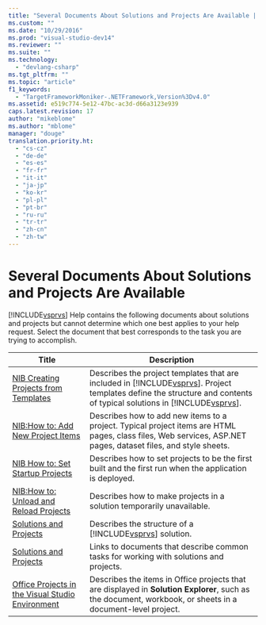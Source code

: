 ```yaml
---
title: "Several Documents About Solutions and Projects Are Available | Microsoft Docs"
ms.custom: ""
ms.date: "10/29/2016"
ms.prod: "visual-studio-dev14"
ms.reviewer: ""
ms.suite: ""
ms.technology: 
  - "devlang-csharp"
ms.tgt_pltfrm: ""
ms.topic: "article"
f1_keywords: 
  - "TargetFrameworkMoniker-.NETFramework,Version%3Dv4.0"
ms.assetid: e519c774-5e12-47bc-ac3d-d66a3123e939
caps.latest.revision: 17
author: "mikeblome"
ms.author: "mblome"
manager: "douge"
translation.priority.ht: 
  - "cs-cz"
  - "de-de"
  - "es-es"
  - "fr-fr"
  - "it-it"
  - "ja-jp"
  - "ko-kr"
  - "pl-pl"
  - "pt-br"
  - "ru-ru"
  - "tr-tr"
  - "zh-cn"
  - "zh-tw"
---
```

# Several Documents About Solutions and Projects Are Available
[!INCLUDE[vsprvs](../code-quality/includes/vsprvs_md.md)] Help contains the following documents about solutions and projects but cannot determine which one best applies to your help request. Select the document that best corresponds to the task you are trying to accomplish.  
  
|Title|Description|  
|-----------|-----------------|  
|[NIB Creating Projects from Templates](http://msdn.microsoft.com/en-us/7c36d86a-6b79-4480-8228-0f925f1204b2)|Describes the project templates that are included in [!INCLUDE[vsprvs](../code-quality/includes/vsprvs_md.md)]. Project templates define the structure and contents of typical solutions in [!INCLUDE[vsprvs](../code-quality/includes/vsprvs_md.md)].|  
|[NIB:How to: Add New Project Items](http://msdn.microsoft.com/en-us/63d3e16b-de6e-4bb5-a0e3-ecec762201ce)|Describes how to add new items to a project. Typical project items are HTML pages, class files, Web services, ASP.NET pages, dataset files, and style sheets.|  
|[NIB How to: Set Startup Projects](http://msdn.microsoft.com/en-us/31465836-0911-48db-a5d9-e456b635e970)|Describes how to set projects to be the first built and the first run when the application is deployed.|  
|[NIB:How to: Unload and Reload Projects](http://msdn.microsoft.com/en-us/abc0155b-8fcb-4ffc-95b6-698518a7100b)|Describes how to make projects in a solution temporarily unavailable.|  
|[Solutions and Projects](../ide/solutions-and-projects-in-visual-studio.md)|Describes the structure of a [!INCLUDE[vsprvs](../code-quality/includes/vsprvs_md.md)] solution.|  
|[Solutions and Projects](../ide/solutions-and-projects-in-visual-studio.md)|Links to documents that describe common tasks for working with solutions and projects.|  
|[Office Projects in the Visual Studio Environment](/office-dev/office-dev/office-projects-in-the-visual-studio-environment)|Describes the items in Office projects that are displayed in **Solution Explorer**, such as the document, workbook, or sheets in a document-level project.|
